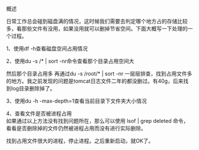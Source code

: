 概述

日常工作总会碰到磁盘满的情况，这时候我们需要去判定哪个地方占的存储比较多，看那些文件有没用，如果没用就可以删掉节省空间。下面大概写一下处理的一个过程。  
  
1、使用df -h查看磁盘空间占用情况  
  
2、使用du -s /\* \| sort -nr命令查看那个目录占用空间大  
  
然后那个目录占用多 再通过du -s /root/\* \| sort -nr
一层层排查，找到占用文件多的地方。我之前发现的问题是tomcat日志文件二年的都没删过。有40g，后来找到log目录删除掉了。  
  
3、使用du -h -max-depth=1查看当前目录下文件夹大小情况  
  
4、查看文件是否被进程占用  
如果通过以上方法没有找到问题所在，那么可以使用 lsof \| grep deleted
命令，看看是否删除掉的文件仍然被进程占用而没有进行实际删除。  
  
找到占用文件很大的进程，停止进程。之后重新启动，就OK了。
